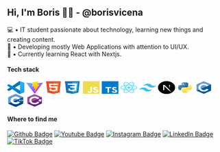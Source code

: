 ## Hi, I'm Boris 👨‍💻 - @borisvicena

💻 ▪︎ IT student passionate about technology, learning new things and creating content.<br>
🚀 ▪︎ Developing mostly Web Applications with attention to UI/UX.<br>
🌱 ▪︎ Currently learning React with Nextjs.<br>

#### Tech stack
<div style="display: inline_block">
  <img align="center" alt="Visual Studio Code" height="30" width="40" src="https://raw.githubusercontent.com/devicons/devicon/master/icons/vscode/vscode-original.svg">
  <img align="center" alt="Vite" height="30" width="40" src="https://raw.githubusercontent.com/devicons/devicon/master/icons/vitejs/vitejs-original.svg">
  <img align="center" alt="HTML" height="30" width="40" src="https://raw.githubusercontent.com/devicons/devicon/master/icons/html5/html5-original.svg">
  <img align="center" alt="CSS" height="30" width="40" src="https://raw.githubusercontent.com/devicons/devicon/master/icons/css3/css3-original.svg">
  <img align="center" alt="JavaScript" height="30" width="40" src="https://raw.githubusercontent.com/devicons/devicon/master/icons/javascript/javascript-plain.svg">
  <img align="center" alt="TypeScript" height="30" width="40" src="https://raw.githubusercontent.com/devicons/devicon/master/icons/typescript/typescript-plain.svg">
  <img align="center" alt="React" height="30" width="40" src="https://raw.githubusercontent.com/devicons/devicon/master/icons/react/react-original.svg">
  <img align="center" alt="Tailwind CSS" height="30" width="40" src="https://raw.githubusercontent.com/devicons/devicon/master/icons/tailwindcss/tailwindcss-original.svg">
  <img align="center" alt="Next.js" height="30" width="40" src="https://raw.githubusercontent.com/devicons/devicon/master/icons/nextjs/nextjs-original.svg">
  <img align="center" alt="Python" height="30" width="40" src="https://raw.githubusercontent.com/devicons/devicon/master/icons/python/python-original.svg">
  <img align="center" alt="C" height="30" width="40" src="https://raw.githubusercontent.com/devicons/devicon/master/icons/c/c-original.svg">
  <img align="center" alt="C++" height="30" width="40" src="https://raw.githubusercontent.com/devicons/devicon/master/icons/cplusplus/cplusplus-original.svg">
  <img align="center" alt="CSharp" height="30" width="40" src="https://raw.githubusercontent.com/devicons/devicon/master/icons/csharp/csharp-original.svg">
</div>

#### Where to find me 
<div class="socials">
  <a href="https://github.com/borisvicena" target="_blank"><img src="https://img.shields.io/badge/-Github-%23333?style=for-the-badge&logo=github&logoColor=white" alt="Github Badge" target="_blank"></a>
  <a href="https://www.youtube.com/@borisvicena" target="_blank"><img src="https://img.shields.io/badge/YouTube-red?style=for-the-badge&logo=youtube&logoColor=white" alt="Youtube Badge" target="_blank"></a>
  <a href="https://instagram.com/borisvicena" target="_blank"><img src="https://img.shields.io/badge/-Instagram-%23E4405F?style=for-the-badge&logo=instagram&logoColor=white" alt="Instagram Badge" target="_blank"></a>
  <a href="https://www.linkedin.com/in/borisvicena/" target="_blank"><img src="https://img.shields.io/badge/LinkedIn-blue?style=for-the-badge&logo=linkedin&logoColor=white" alt="LinkedIn Badge" target="_blank"></a>
  <a href="https://www.tiktok.com/@borisvicena" target="_blank"><img src="https://img.shields.io/badge/TikTok-black?style=for-the-badge&logo=tiktok&logoColor=white" alt="TikTok Badge" target="_blank"></a>
</div
